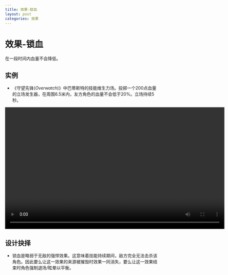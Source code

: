 ```yaml
---
title: 效果-锁血
layout: post
categories: 效果
---
```


# 效果-锁血
在一段时间内血量不会降低。

## 实例

- 《守望先锋(*Overwatch*)》中巴蒂斯特的技能维生力场。投掷一个200点血量的立场发生器，在周围6.5米内，友方角色的血量不会低于20%。立场持续5秒。

<video width="720" height="400" controls>
    <source src="{{ site.url }}/videos/巴蒂斯特-维生力场.mp4" type="video/mp4">
</video>

## 设计抉择
- 锁血是略弱于无敌的强悍效果。这意味着技能持续期间，敌方完全无法击杀该角色。因此要么让这一效果的来源被摧毁时效果一同消失，要么让这一效果结束时角色强制退场/眩晕以平衡。